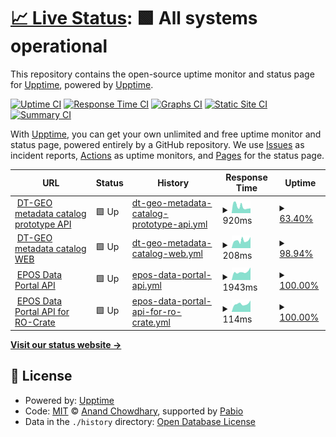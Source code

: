 # [📈 Live Status](https://upptime.github.io/upptime): <!--live status--> **🟩 All systems operational**

This repository contains the open-source uptime monitor and status page for [Upptime](https://upptime.js.org), powered by [Upptime](https://github.com/upptime/upptime).

[![Uptime CI](https://github.com/orviz/dtgeo/workflows/Uptime%20CI/badge.svg)](https://github.com/orviz/dtgeo/actions?query=workflow%3A%22Uptime+CI%22)
[![Response Time CI](https://github.com/orviz/dtgeo/workflows/Response%20Time%20CI/badge.svg)](https://github.com/orviz/dtgeo/actions?query=workflow%3A%22Response+Time+CI%22)
[![Graphs CI](https://github.com/orviz/dtgeo/workflows/Graphs%20CI/badge.svg)](https://github.com/orviz/dtgeo/actions?query=workflow%3A%22Graphs+CI%22)
[![Static Site CI](https://github.com/orviz/dtgeo/workflows/Static%20Site%20CI/badge.svg)](https://github.com/orviz/dtgeo/actions?query=workflow%3A%22Static+Site+CI%22)
[![Summary CI](https://github.com/orviz/dtgeo/workflows/Summary%20CI/badge.svg)](https://github.com/orviz/dtgeo/actions?query=workflow%3A%22Summary+CI%22)

With [Upptime](https://upptime.js.org), you can get your own unlimited and free uptime monitor and status page, powered entirely by a GitHub repository. We use [Issues](https://github.com/upptime/upptime/issues) as incident reports, [Actions](https://github.com/orviz/dtgeo/actions) as uptime monitors, and [Pages](https://upptime.github.io/upptime) for the status page.

<!--start: status pages-->
<!-- This summary is generated by Upptime (https://github.com/upptime/upptime) -->
<!-- Do not edit this manually, your changes will be overwritten -->
<!-- prettier-ignore -->
| URL | Status | History | Response Time | Uptime |
| --- | ------ | ------- | ------------- | ------ |
| <img alt="" src="https://icons.duckduckgo.com/ip3/ics-c.epos-ip.org.ico" height="13"> [DT-GEO metadata catalog prototype API](https://ics-c.epos-ip.org/development/k8s-epos-deploy/dt-geo/api/v1) | 🟩 Up | [dt-geo-metadata-catalog-prototype-api.yml](https://github.com/orviz/dtgeo/commits/HEAD/history/dt-geo-metadata-catalog-prototype-api.yml) | <details><summary><img alt="Response time graph" src="./graphs/dt-geo-metadata-catalog-prototype-api/response-time-week.png" height="20"> 920ms</summary><br><a href="https://orviz.github.io/dtgeo/history/dt-geo-metadata-catalog-prototype-api"><img alt="Response time 1249" src="https://img.shields.io/endpoint?url=https%3A%2F%2Fraw.githubusercontent.com%2Forviz%2Fdtgeo%2FHEAD%2Fapi%2Fdt-geo-metadata-catalog-prototype-api%2Fresponse-time.json"></a><br><a href="https://orviz.github.io/dtgeo/history/dt-geo-metadata-catalog-prototype-api"><img alt="24-hour response time 665" src="https://img.shields.io/endpoint?url=https%3A%2F%2Fraw.githubusercontent.com%2Forviz%2Fdtgeo%2FHEAD%2Fapi%2Fdt-geo-metadata-catalog-prototype-api%2Fresponse-time-day.json"></a><br><a href="https://orviz.github.io/dtgeo/history/dt-geo-metadata-catalog-prototype-api"><img alt="7-day response time 920" src="https://img.shields.io/endpoint?url=https%3A%2F%2Fraw.githubusercontent.com%2Forviz%2Fdtgeo%2FHEAD%2Fapi%2Fdt-geo-metadata-catalog-prototype-api%2Fresponse-time-week.json"></a><br><a href="https://orviz.github.io/dtgeo/history/dt-geo-metadata-catalog-prototype-api"><img alt="30-day response time 998" src="https://img.shields.io/endpoint?url=https%3A%2F%2Fraw.githubusercontent.com%2Forviz%2Fdtgeo%2FHEAD%2Fapi%2Fdt-geo-metadata-catalog-prototype-api%2Fresponse-time-month.json"></a><br><a href="https://orviz.github.io/dtgeo/history/dt-geo-metadata-catalog-prototype-api"><img alt="1-year response time 1249" src="https://img.shields.io/endpoint?url=https%3A%2F%2Fraw.githubusercontent.com%2Forviz%2Fdtgeo%2FHEAD%2Fapi%2Fdt-geo-metadata-catalog-prototype-api%2Fresponse-time-year.json"></a></details> | <details><summary><a href="https://orviz.github.io/dtgeo/history/dt-geo-metadata-catalog-prototype-api">63.40%</a></summary><a href="https://orviz.github.io/dtgeo/history/dt-geo-metadata-catalog-prototype-api"><img alt="All-time uptime 38.30%" src="https://img.shields.io/endpoint?url=https%3A%2F%2Fraw.githubusercontent.com%2Forviz%2Fdtgeo%2FHEAD%2Fapi%2Fdt-geo-metadata-catalog-prototype-api%2Fuptime.json"></a><br><a href="https://orviz.github.io/dtgeo/history/dt-geo-metadata-catalog-prototype-api"><img alt="24-hour uptime 100.00%" src="https://img.shields.io/endpoint?url=https%3A%2F%2Fraw.githubusercontent.com%2Forviz%2Fdtgeo%2FHEAD%2Fapi%2Fdt-geo-metadata-catalog-prototype-api%2Fuptime-day.json"></a><br><a href="https://orviz.github.io/dtgeo/history/dt-geo-metadata-catalog-prototype-api"><img alt="7-day uptime 63.40%" src="https://img.shields.io/endpoint?url=https%3A%2F%2Fraw.githubusercontent.com%2Forviz%2Fdtgeo%2FHEAD%2Fapi%2Fdt-geo-metadata-catalog-prototype-api%2Fuptime-week.json"></a><br><a href="https://orviz.github.io/dtgeo/history/dt-geo-metadata-catalog-prototype-api"><img alt="30-day uptime 59.23%" src="https://img.shields.io/endpoint?url=https%3A%2F%2Fraw.githubusercontent.com%2Forviz%2Fdtgeo%2FHEAD%2Fapi%2Fdt-geo-metadata-catalog-prototype-api%2Fuptime-month.json"></a><br><a href="https://orviz.github.io/dtgeo/history/dt-geo-metadata-catalog-prototype-api"><img alt="1-year uptime 38.30%" src="https://img.shields.io/endpoint?url=https%3A%2F%2Fraw.githubusercontent.com%2Forviz%2Fdtgeo%2FHEAD%2Fapi%2Fdt-geo-metadata-catalog-prototype-api%2Fuptime-year.json"></a></details>
| <img alt="" src="https://icons.duckduckgo.com/ip3/ics-c.epos-ip.org.ico" height="13"> [DT-GEO metadata catalog WEB](https://ics-c.epos-ip.org/development/k8s-epos-deploy/dt-geo/) | 🟩 Up | [dt-geo-metadata-catalog-web.yml](https://github.com/orviz/dtgeo/commits/HEAD/history/dt-geo-metadata-catalog-web.yml) | <details><summary><img alt="Response time graph" src="./graphs/dt-geo-metadata-catalog-web/response-time-week.png" height="20"> 208ms</summary><br><a href="https://orviz.github.io/dtgeo/history/dt-geo-metadata-catalog-web"><img alt="Response time 206" src="https://img.shields.io/endpoint?url=https%3A%2F%2Fraw.githubusercontent.com%2Forviz%2Fdtgeo%2FHEAD%2Fapi%2Fdt-geo-metadata-catalog-web%2Fresponse-time.json"></a><br><a href="https://orviz.github.io/dtgeo/history/dt-geo-metadata-catalog-web"><img alt="24-hour response time 306" src="https://img.shields.io/endpoint?url=https%3A%2F%2Fraw.githubusercontent.com%2Forviz%2Fdtgeo%2FHEAD%2Fapi%2Fdt-geo-metadata-catalog-web%2Fresponse-time-day.json"></a><br><a href="https://orviz.github.io/dtgeo/history/dt-geo-metadata-catalog-web"><img alt="7-day response time 208" src="https://img.shields.io/endpoint?url=https%3A%2F%2Fraw.githubusercontent.com%2Forviz%2Fdtgeo%2FHEAD%2Fapi%2Fdt-geo-metadata-catalog-web%2Fresponse-time-week.json"></a><br><a href="https://orviz.github.io/dtgeo/history/dt-geo-metadata-catalog-web"><img alt="30-day response time 198" src="https://img.shields.io/endpoint?url=https%3A%2F%2Fraw.githubusercontent.com%2Forviz%2Fdtgeo%2FHEAD%2Fapi%2Fdt-geo-metadata-catalog-web%2Fresponse-time-month.json"></a><br><a href="https://orviz.github.io/dtgeo/history/dt-geo-metadata-catalog-web"><img alt="1-year response time 206" src="https://img.shields.io/endpoint?url=https%3A%2F%2Fraw.githubusercontent.com%2Forviz%2Fdtgeo%2FHEAD%2Fapi%2Fdt-geo-metadata-catalog-web%2Fresponse-time-year.json"></a></details> | <details><summary><a href="https://orviz.github.io/dtgeo/history/dt-geo-metadata-catalog-web">98.94%</a></summary><a href="https://orviz.github.io/dtgeo/history/dt-geo-metadata-catalog-web"><img alt="All-time uptime 99.65%" src="https://img.shields.io/endpoint?url=https%3A%2F%2Fraw.githubusercontent.com%2Forviz%2Fdtgeo%2FHEAD%2Fapi%2Fdt-geo-metadata-catalog-web%2Fuptime.json"></a><br><a href="https://orviz.github.io/dtgeo/history/dt-geo-metadata-catalog-web"><img alt="24-hour uptime 100.00%" src="https://img.shields.io/endpoint?url=https%3A%2F%2Fraw.githubusercontent.com%2Forviz%2Fdtgeo%2FHEAD%2Fapi%2Fdt-geo-metadata-catalog-web%2Fuptime-day.json"></a><br><a href="https://orviz.github.io/dtgeo/history/dt-geo-metadata-catalog-web"><img alt="7-day uptime 98.94%" src="https://img.shields.io/endpoint?url=https%3A%2F%2Fraw.githubusercontent.com%2Forviz%2Fdtgeo%2FHEAD%2Fapi%2Fdt-geo-metadata-catalog-web%2Fuptime-week.json"></a><br><a href="https://orviz.github.io/dtgeo/history/dt-geo-metadata-catalog-web"><img alt="30-day uptime 99.45%" src="https://img.shields.io/endpoint?url=https%3A%2F%2Fraw.githubusercontent.com%2Forviz%2Fdtgeo%2FHEAD%2Fapi%2Fdt-geo-metadata-catalog-web%2Fuptime-month.json"></a><br><a href="https://orviz.github.io/dtgeo/history/dt-geo-metadata-catalog-web"><img alt="1-year uptime 99.65%" src="https://img.shields.io/endpoint?url=https%3A%2F%2Fraw.githubusercontent.com%2Forviz%2Fdtgeo%2FHEAD%2Fapi%2Fdt-geo-metadata-catalog-web%2Fuptime-year.json"></a></details>
| <img alt="" src="https://icons.duckduckgo.com/ip3/www.ics-c.epos-eu.org.ico" height="13"> [EPOS Data Portal API](https://www.ics-c.epos-eu.org/api/v1/) | 🟩 Up | [epos-data-portal-api.yml](https://github.com/orviz/dtgeo/commits/HEAD/history/epos-data-portal-api.yml) | <details><summary><img alt="Response time graph" src="./graphs/epos-data-portal-api/response-time-week.png" height="20"> 1943ms</summary><br><a href="https://orviz.github.io/dtgeo/history/epos-data-portal-api"><img alt="Response time 1927" src="https://img.shields.io/endpoint?url=https%3A%2F%2Fraw.githubusercontent.com%2Forviz%2Fdtgeo%2FHEAD%2Fapi%2Fepos-data-portal-api%2Fresponse-time.json"></a><br><a href="https://orviz.github.io/dtgeo/history/epos-data-portal-api"><img alt="24-hour response time 2977" src="https://img.shields.io/endpoint?url=https%3A%2F%2Fraw.githubusercontent.com%2Forviz%2Fdtgeo%2FHEAD%2Fapi%2Fepos-data-portal-api%2Fresponse-time-day.json"></a><br><a href="https://orviz.github.io/dtgeo/history/epos-data-portal-api"><img alt="7-day response time 1943" src="https://img.shields.io/endpoint?url=https%3A%2F%2Fraw.githubusercontent.com%2Forviz%2Fdtgeo%2FHEAD%2Fapi%2Fepos-data-portal-api%2Fresponse-time-week.json"></a><br><a href="https://orviz.github.io/dtgeo/history/epos-data-portal-api"><img alt="30-day response time 1985" src="https://img.shields.io/endpoint?url=https%3A%2F%2Fraw.githubusercontent.com%2Forviz%2Fdtgeo%2FHEAD%2Fapi%2Fepos-data-portal-api%2Fresponse-time-month.json"></a><br><a href="https://orviz.github.io/dtgeo/history/epos-data-portal-api"><img alt="1-year response time 1927" src="https://img.shields.io/endpoint?url=https%3A%2F%2Fraw.githubusercontent.com%2Forviz%2Fdtgeo%2FHEAD%2Fapi%2Fepos-data-portal-api%2Fresponse-time-year.json"></a></details> | <details><summary><a href="https://orviz.github.io/dtgeo/history/epos-data-portal-api">100.00%</a></summary><a href="https://orviz.github.io/dtgeo/history/epos-data-portal-api"><img alt="All-time uptime 98.73%" src="https://img.shields.io/endpoint?url=https%3A%2F%2Fraw.githubusercontent.com%2Forviz%2Fdtgeo%2FHEAD%2Fapi%2Fepos-data-portal-api%2Fuptime.json"></a><br><a href="https://orviz.github.io/dtgeo/history/epos-data-portal-api"><img alt="24-hour uptime 100.00%" src="https://img.shields.io/endpoint?url=https%3A%2F%2Fraw.githubusercontent.com%2Forviz%2Fdtgeo%2FHEAD%2Fapi%2Fepos-data-portal-api%2Fuptime-day.json"></a><br><a href="https://orviz.github.io/dtgeo/history/epos-data-portal-api"><img alt="7-day uptime 100.00%" src="https://img.shields.io/endpoint?url=https%3A%2F%2Fraw.githubusercontent.com%2Forviz%2Fdtgeo%2FHEAD%2Fapi%2Fepos-data-portal-api%2Fuptime-week.json"></a><br><a href="https://orviz.github.io/dtgeo/history/epos-data-portal-api"><img alt="30-day uptime 98.05%" src="https://img.shields.io/endpoint?url=https%3A%2F%2Fraw.githubusercontent.com%2Forviz%2Fdtgeo%2FHEAD%2Fapi%2Fepos-data-portal-api%2Fuptime-month.json"></a><br><a href="https://orviz.github.io/dtgeo/history/epos-data-portal-api"><img alt="1-year uptime 98.73%" src="https://img.shields.io/endpoint?url=https%3A%2F%2Fraw.githubusercontent.com%2Forviz%2Fdtgeo%2FHEAD%2Fapi%2Fepos-data-portal-api%2Fuptime-year.json"></a></details>
| <img alt="" src="https://icons.duckduckgo.com/ip3/ics-c.epos-ip.org.ico" height="13"> [EPOS Data Portal API for RO-Crate](https://ics-c.epos-ip.org/rocrateservice/eposgeojson) | 🟩 Up | [epos-data-portal-api-for-ro-crate.yml](https://github.com/orviz/dtgeo/commits/HEAD/history/epos-data-portal-api-for-ro-crate.yml) | <details><summary><img alt="Response time graph" src="./graphs/epos-data-portal-api-for-ro-crate/response-time-week.png" height="20"> 114ms</summary><br><a href="https://orviz.github.io/dtgeo/history/epos-data-portal-api-for-ro-crate"><img alt="Response time 283" src="https://img.shields.io/endpoint?url=https%3A%2F%2Fraw.githubusercontent.com%2Forviz%2Fdtgeo%2FHEAD%2Fapi%2Fepos-data-portal-api-for-ro-crate%2Fresponse-time.json"></a><br><a href="https://orviz.github.io/dtgeo/history/epos-data-portal-api-for-ro-crate"><img alt="24-hour response time 161" src="https://img.shields.io/endpoint?url=https%3A%2F%2Fraw.githubusercontent.com%2Forviz%2Fdtgeo%2FHEAD%2Fapi%2Fepos-data-portal-api-for-ro-crate%2Fresponse-time-day.json"></a><br><a href="https://orviz.github.io/dtgeo/history/epos-data-portal-api-for-ro-crate"><img alt="7-day response time 114" src="https://img.shields.io/endpoint?url=https%3A%2F%2Fraw.githubusercontent.com%2Forviz%2Fdtgeo%2FHEAD%2Fapi%2Fepos-data-portal-api-for-ro-crate%2Fresponse-time-week.json"></a><br><a href="https://orviz.github.io/dtgeo/history/epos-data-portal-api-for-ro-crate"><img alt="30-day response time 375" src="https://img.shields.io/endpoint?url=https%3A%2F%2Fraw.githubusercontent.com%2Forviz%2Fdtgeo%2FHEAD%2Fapi%2Fepos-data-portal-api-for-ro-crate%2Fresponse-time-month.json"></a><br><a href="https://orviz.github.io/dtgeo/history/epos-data-portal-api-for-ro-crate"><img alt="1-year response time 283" src="https://img.shields.io/endpoint?url=https%3A%2F%2Fraw.githubusercontent.com%2Forviz%2Fdtgeo%2FHEAD%2Fapi%2Fepos-data-portal-api-for-ro-crate%2Fresponse-time-year.json"></a></details> | <details><summary><a href="https://orviz.github.io/dtgeo/history/epos-data-portal-api-for-ro-crate">100.00%</a></summary><a href="https://orviz.github.io/dtgeo/history/epos-data-portal-api-for-ro-crate"><img alt="All-time uptime 100.00%" src="https://img.shields.io/endpoint?url=https%3A%2F%2Fraw.githubusercontent.com%2Forviz%2Fdtgeo%2FHEAD%2Fapi%2Fepos-data-portal-api-for-ro-crate%2Fuptime.json"></a><br><a href="https://orviz.github.io/dtgeo/history/epos-data-portal-api-for-ro-crate"><img alt="24-hour uptime 100.00%" src="https://img.shields.io/endpoint?url=https%3A%2F%2Fraw.githubusercontent.com%2Forviz%2Fdtgeo%2FHEAD%2Fapi%2Fepos-data-portal-api-for-ro-crate%2Fuptime-day.json"></a><br><a href="https://orviz.github.io/dtgeo/history/epos-data-portal-api-for-ro-crate"><img alt="7-day uptime 100.00%" src="https://img.shields.io/endpoint?url=https%3A%2F%2Fraw.githubusercontent.com%2Forviz%2Fdtgeo%2FHEAD%2Fapi%2Fepos-data-portal-api-for-ro-crate%2Fuptime-week.json"></a><br><a href="https://orviz.github.io/dtgeo/history/epos-data-portal-api-for-ro-crate"><img alt="30-day uptime 100.00%" src="https://img.shields.io/endpoint?url=https%3A%2F%2Fraw.githubusercontent.com%2Forviz%2Fdtgeo%2FHEAD%2Fapi%2Fepos-data-portal-api-for-ro-crate%2Fuptime-month.json"></a><br><a href="https://orviz.github.io/dtgeo/history/epos-data-portal-api-for-ro-crate"><img alt="1-year uptime 100.00%" src="https://img.shields.io/endpoint?url=https%3A%2F%2Fraw.githubusercontent.com%2Forviz%2Fdtgeo%2FHEAD%2Fapi%2Fepos-data-portal-api-for-ro-crate%2Fuptime-year.json"></a></details>

<!--end: status pages-->

[**Visit our status website →**](https://upptime.github.io/upptime)

## 📄 License

- Powered by: [Upptime](https://github.com/upptime/upptime)
- Code: [MIT](./LICENSE) © [Anand Chowdhary](https://anandchowdhary.com), supported by [Pabio](https://pabio.com)
- Data in the `./history` directory: [Open Database License](https://opendatacommons.org/licenses/odbl/1-0/)
